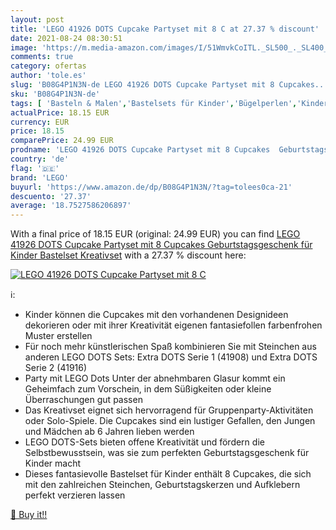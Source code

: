 ```yaml
---
layout: post
title: 'LEGO 41926 DOTS Cupcake Partyset mit 8 C at 27.37 % discount'
date: 2021-08-24 08:30:51
image: 'https://m.media-amazon.com/images/I/51WmvkCoITL._SL500_._SL400_.jpg'
comments: true
category: ofertas
author: 'tole.es'
slug: 'B08G4P1N3N-de LEGO 41926 DOTS Cupcake Partyset mit 8 Cupcakes...'
sku: 'B08G4P1N3N-de'
tags: [ 'Basteln & Malen','Bastelsets für Kinder','Bügelperlen','Kinder-Rollenspiele','Küchenspielzeug','Mosaiksets für Kinder','Spielzeug','Spielzeug-Lebensmittel','lego', ]
actualPrice: 18.15 EUR
currency: EUR
price: 18.15
comparePrice: 24.99 EUR
prodname: 'LEGO 41926 DOTS Cupcake Partyset mit 8 Cupcakes  Geburtstagsgeschenk für Kinder  Bastelset  Kreativset'
country: 'de'
flag: '🇩🇪'
brand: 'LEGO'
buyurl: 'https://www.amazon.de/dp/B08G4P1N3N/?tag=tolees0ca-21'
descuento: '27.37'
average: '18.7527586206897'
---
```


With a final price of 18.15 EUR (original: 24.99 EUR) you can find [LEGO 41926 DOTS Cupcake Partyset mit 8 Cupcakes  Geburtstagsgeschenk für Kinder  Bastelset  Kreativset](https://www.amazon.de/dp/B08G4P1N3N/?tag=tolees0ca-21) with a  27.37 % discount here:

[![LEGO 41926 DOTS Cupcake Partyset mit 8 C](https://m.media-amazon.com/images/I/51WmvkCoITL._SL500_._SL400_.jpg)](https://www.amazon.de/dp/B08G4P1N3N/?tag=tolees0ca-21)

ℹ️:

- Kinder können die Cupcakes mit den vorhandenen Designideen dekorieren oder mit ihrer Kreativität eigenen fantasiefollen farbenfrohen Muster erstellen
- Für noch mehr künstlerischen Spaß kombinieren Sie mit Steinchen aus anderen LEGO DOTS Sets: Extra DOTS Serie 1 (41908) und Extra DOTS Serie 2 (41916)
- Party mit LEGO Dots Unter der abnehmbaren Glasur kommt ein Geheimfach zum Vorschein, in dem Süßigkeiten oder kleine Überraschungen gut passen
- Das Kreativset eignet sich hervorragend für Gruppenparty-Aktivitäten oder Solo-Spiele. Die Cupcakes sind ein lustiger Gefallen, den Jungen und Mädchen ab 6 Jahren lieben werden
- LEGO DOTS-Sets bieten offene Kreativität und fördern die Selbstbewusstsein, was sie zum perfekten Geburtstagsgeschenk für Kinder macht
- Dieses fantasievolle Bastelset für Kinder enthält 8 Cupcakes, die sich mit den zahlreichen Steinchen, Geburtstagskerzen und Aufklebern perfekt verzieren lassen

[🛒 Buy it!!](https://www.amazon.de/dp/B08G4P1N3N/?tag=tolees0ca-21)
